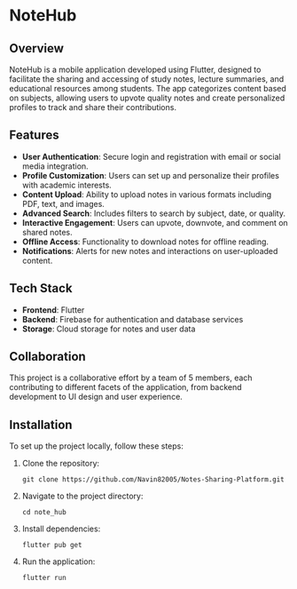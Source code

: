 # NoteHub

## Overview
NoteHub is a mobile application developed using Flutter, designed to facilitate the sharing and accessing of study notes, lecture summaries, and educational resources among students. The app categorizes content based on subjects, allowing users to upvote quality notes and create personalized profiles to track and share their contributions.

## Features
- **User Authentication**: Secure login and registration with email or social media integration.
- **Profile Customization**: Users can set up and personalize their profiles with academic interests.
- **Content Upload**: Ability to upload notes in various formats including PDF, text, and images.
- **Advanced Search**: Includes filters to search by subject, date, or quality.
- **Interactive Engagement**: Users can upvote, downvote, and comment on shared notes.
- **Offline Access**: Functionality to download notes for offline reading.
- **Notifications**: Alerts for new notes and interactions on user-uploaded content.

## Tech Stack
- **Frontend**: Flutter
- **Backend**: Firebase for authentication and database services
- **Storage**: Cloud storage for notes and user data

## Collaboration
This project is a collaborative effort by a team of 5 members, each contributing to different facets of the application, from backend development to UI design and user experience.

## Installation
To set up the project locally, follow these steps:
   1. Clone the repository:
      ```
      git clone https://github.com/Navin82005/Notes-Sharing-Platform.git
   2. Navigate to the project directory:
      ```
      cd note_hub
   3. Install dependencies:
      ```
      flutter pub get
   4. Run the application:
      ```
      flutter run

<!-- ## Contributors
- Member 1: [Role/Responsibilities]
- Member 2: [Role/Responsibilities]
- Member 3: [Role/Responsibilities]
- Member 4: [Role/Responsibilities]
- Member 5: [Role/Responsibilities]

## License
This project is licensed under the [License Name].

## Contact
For more information or any queries, please contact us at [contact-information].

## Acknowledgments
Special thanks to [institution/organization/person] for guidance and resources that made this project possible.
-->


